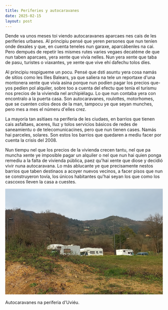```yaml
---
title: Periferies y autocaravanes
date: 2025-02-15
layout: post
---
```


Dende va unos meses toi viendo autocaravanes aparcaes nes cais de les periferies urbanes. Al principiu pensé que yeren persones que nun teníen onde dexales y que, en cuenta teneles nun garaxe, aparcábenles na cai. Pero dempués de repetir les mismes rutes varies vegaes decatéme de que nun taben aparcaes, yera xente que vivía nelles. Nun yera xente que taba de pasu, turistes o viaxantes, ye xente que vive ehí dafechu tolos díes. 

Al principiu respigueme un pocu. Pensé que dsti asuntu yera cosa namás de sitios como les Illes Balears, ya que saliera na tele un reportaxe d'una montonera xente que vivía asina porque nun podíen pagar los precios que-yos pedíen pol alquiler, sobre too a cuenta del efectu que tenía el turismu nos precios de la vivienda nel archipiélagu. Lo que nun contaba yera con encontralo a la puerta casa. Son autocaravanes, roulottes, motorhomes, que se cuenten colos deos de la man, tampocu ye que seyan munches, pero mes a mes el númeru d'elles crez.

La mayoría tan asitiaes na periferia de les ciudaes, en barrios que tienen cais asfaltaes, aceres, lluz y tolos servicios básicos de redes de saneamientu o de telecomunicacines, pero que nun tienen cases. Namás hai parceles, solares. Son estos los barrios que quedaren a mediu facer por cuenta la crisis del 2008. 

Nun tiempu nel que los precios de la vivienda crecen tantu, nel que pa muncha xente ye imposible pagar un alquiler o nel que nun hai quien ponga remediu a la falta de vivienda pública, paez qu'hai xente que diose y decidió vivir nuna autocaravana. Lo más ablucante ye que precisamente nestos barrios que taben destinaos a acoyer nuevos vecinos, a facer pisos que nun se construyeron tovía, los únicos habitantes qu'hai seyan los que como los cascoxos lleven la casa a cuestes.

![Autocaravanes na periferia d'Uviéu](/./assets/imgs/autocaravanes.png)

Autocaravanes na periferia d'Uviéu.
